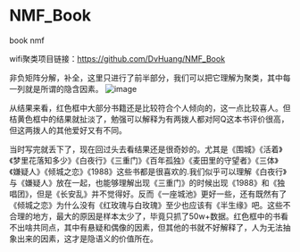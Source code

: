 # NMF_Book
book nmf

wifi聚类项目链接：https://github.com/DvHuang/NMF_Book

非负矩阵分解，补全，这里只进行了前半部分，我们可以把它理解为聚类，其中每一列就是所谓的隐含因素。
![image](https://github.com/DvHuang/NMF_Book/blob/master/image/nmf.png)

从结果来看，红色框中大部分书籍还是比较符合个人倾向的，这一点比较喜人。但桔黄色框中的结果就扯淡了，勉强可以解释为有两拨人都对阿Q这本书评价很高，但这两拨人的其他爱好又有不同。

当时写完就丢下了，现在回过头去看结果还是很奇妙的。尤其是《围城》《活着》《梦里花落知多少》《白夜行》《三重门》《百年孤独》《麦田里的守望者》《三体》《嫌疑人》《倾城之恋》《1988》这些书都是很喜欢的.我们似乎可以理解《白夜行》与《嫌疑人》放在一起，也能够理解出现《三重门》的时候出现《1988》和《独唱团》，但是《长安乱》并不觉得好。反而《一座城池》更好一些，还有既然有了《倾城之恋》为什么没有《红玫瑰与白玫瑰》至少也应该有《半生缘》吧。这些不合理的地方，最大的原因是样本太少了，毕竟只抓了50w+数据。红色框中的书看不出啥共同点，其中有悬疑和偶像的因素，但其他的书就不好解释了，人为无法抽象出来的因素，这才是隐语义的价值所在。
